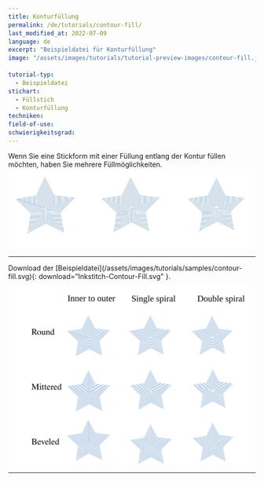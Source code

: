 ```yaml
---
title: Konturfüllung
permalink: /de/tutorials/contour-fill/
last_modified_at: 2022-07-09
language: de
excerpt: "Beispieldatei für Konturfüllung"
image: "/assets/images/tutorials/tutorial-preview-images/contour-fill.jpg"

tutorial-typ:
  - Beispieldatei
stichart: 
  - Füllstich
  - Konturfüllung
techniken:
field-of-use:
schwierigkeitsgrad:
---
```


Wenn Sie eine Stickform mit einer Füllung entlang der Kontur füllen möchten, haben Sie mehrere Füllmöglichkeiten.
![Konturfüllung](/assets/images/tutorials/tutorial-preview-images/contour-fill.jpg)


<hr>
Download der [Beispieldatei](/assets/images/tutorials/samples/contour-fill.svg){: download="Inkstitch-Contour-Fill.svg" }. 

![Datei mit Konturfüllung](/assets/images/tutorials/samples/contour-fill.svg)

<hr>
